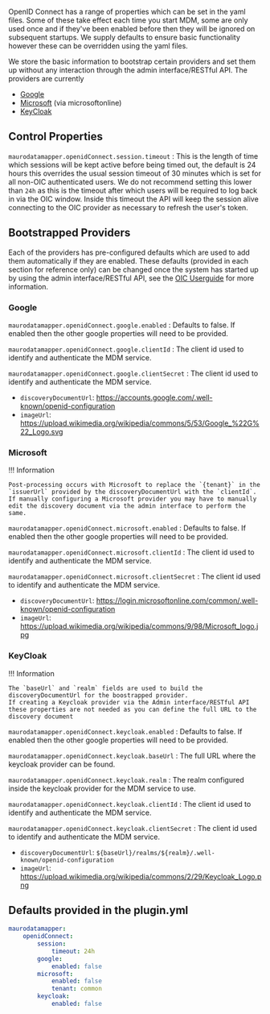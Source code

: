 OpenID Connect has a range of properties which can be set in the yaml files.
Some of these take effect each time you start MDM, some are only used once and if they've been enabled before then they will be ignored on subsequent startups.
We supply defaults to ensure basic functionality however these can be overridden using the yaml files.

We store the basic information to bootstrap certain providers and set them up without any interaction through the admin interface/RESTful API.
The providers are currently

* [Google](#google)
* [Microsoft](#microsoft) (via microsoftonline)
* [KeyCloak](#keycloak)

## Control Properties

`maurodatamapper.openidConnect.session.timeout`
: This is the length of time which sessions will be kept active before being timed out, the default is 24 hours this overrides the usual session timeout of 30 minutes which 
is set for all non-OIC authenticated users. We do not recommend setting this lower than `24h` as this is the timeout after which users will be required to log back in via 
the OIC window.
Inside this timeout the API will keep the session alive connecting to the OIC provider as necessary to refresh the user's token.

## Bootstrapped Providers

Each of the providers has pre-configured defaults which are used to add them automatically if they are enabled.
These defaults (provided in each section for reference only) can be changed once the system has started up by using the admin interface/RESTful API,
see the [OIC Userguide](../user-guides/openid-connect/openid-connect.md) for more information.

### Google

`maurodatamapper.openidConnect.google.enabled`
: Defaults to false. If enabled then the other google properties will need to be provided.

`maurodatamapper.openidConnect.google.clientId`
: The client id used to identify and authenticate the MDM service.

`maurodatamapper.openidConnect.google.clientSecret`
: The client id used to identify and authenticate the MDM service.

* `discoveryDocumentUrl`: https://accounts.google.com/.well-known/openid-configuration
* `imageUrl`: https://upload.wikimedia.org/wikipedia/commons/5/53/Google_%22G%22_Logo.svg

### Microsoft

!!! Information
    
    Post-processing occurs with Microsoft to replace the `{tenant}` in the `issuerUrl` provided by the discoveryDocumentUrl with the `clientId`.
    If manually configuring a Microsoft provider you may have to manually edit the discovery document via the admin interface to perform the same. 

`maurodatamapper.openidConnect.microsoft.enabled`
: Defaults to false. If enabled then the other google properties will need to be provided.

`maurodatamapper.openidConnect.microsoft.clientId`
: The client id used to identify and authenticate the MDM service.

`maurodatamapper.openidConnect.microsoft.clientSecret`
: The client id used to identify and authenticate the MDM service.

* `discoveryDocumentUrl`: https://login.microsoftonline.com/common/.well-known/openid-configuration
* `imageUrl`: https://upload.wikimedia.org/wikipedia/commons/9/98/Microsoft_logo.jpg

### KeyCloak

!!! Information

    The `baseUrl` and `realm` fields are used to build the discoveryDocumentUrl for the boostrapped provider. 
    If creating a Keycloak provider via the Admin interface/RESTful API these properties are not needed as you can define the full URL to the discovery document

`maurodatamapper.openidConnect.keycloak.enabled`
: Defaults to false. If enabled then the other google properties will need to be provided.

`maurodatamapper.openidConnect.keycloak.baseUrl`
: The full URL where the keycloak provider can be found.

`maurodatamapper.openidConnect.keycloak.realm`
: The realm configured inside the keycloak provider for the MDM service to use.

`maurodatamapper.openidConnect.keycloak.clientId`
: The client id used to identify and authenticate the MDM service.

`maurodatamapper.openidConnect.keycloak.clientSecret`
: The client id used to identify and authenticate the MDM service.

* `discoveryDocumentUrl`: `${baseUrl}/realms/${realm}/.well-known/openid-configuration`
* `imageUrl`: https://upload.wikimedia.org/wikipedia/commons/2/29/Keycloak_Logo.png


## Defaults provided in the plugin.yml

```yaml
maurodatamapper:
    openidConnect:
        session:
            timeout: 24h
        google:
            enabled: false
        microsoft:
            enabled: false
            tenant: common
        keycloak:
            enabled: false
```